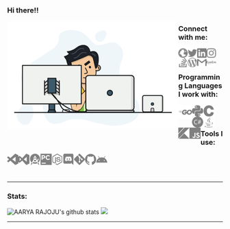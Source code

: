 ### Hi there!! <!--👋-->

<img align="left" title="AARYA RAJOJU" alt="AARYA RAJOJU" width="400" src="./logos/animation.gif" />

<h3>
Connect with me: <br>
  
<a href="https://aaryarajoju.github.io/"><img align="left" title="aaryarajoju.github.io" alt="aaryarajoju.github.io" width="22px" src="./logos/web_globe.svg" /></a>
<a href="https://twitter.com/AaryaRajoju/"><img align="left" title="Twitter - AARYA RAJOJU" alt="Twitter" width="22px" src="./logos/twitter.svg" /></a>
<a href="https://linkedin.com/in/aaryarajoju/"><img align="left" title="LinkedIn - AARYA RAJOJU" alt="LinkedIn" width="22px" src="./logos/linkedin.svg" /></a>
<a href="https://instagram.com/aaryarajoju/"><img align="left" title="Instagram - AARYA RAJOJU" alt="Instagram" width="22px" src="./logos/instagram.svg" /></a>
<a href="https://stackoverflow.com/users/14383957/aaryarajoju/"><img align="left" title="Stack Overflow - AARYA RAJOJU" alt="Stack Overflow" width="22px" src="./logos/stackoverflow.svg" /></a>
<a href="https://aaryarajoju.wordpress.com/"><img align="left" title="Blog - AARYA RAJOJU" alt="Blog" width="22px" src="./logos/wordpress.svg" /></a>
<a href="mailto:code.aarya@gmail.com"><img align="left" title="Mail - AARYA RAJOJU" alt="Mail" width="22px" src="./logos/gmail.svg" /></a>
<a href="https://www.eyeem.com/u/capturedbyarx/"><img align="left" title="EyeEm - AARYA RAJOJU" alt="EyeEm" width="22px" src="./logos/eyeem.svg" /></a>

<br>
<br>
  
Programming Languages I work with: <br>

<img align="left" title="Go" alt="Go" width="32px" src="./logos/go.svg" />
<img align="left" title="python" alt="python" width="26px" src="./logos/python.svg" />
<img align="left" title="C" alt="C" width="26px" src="./logos/c.svg" />
<!--<img align="left" title="C++" alt="C++" width="26px" src="./logos/cplusplus.svg" />-->
<img align="left" title="C#" alt="C#" width="26px" src="./logos/csharp.svg" />
<img align="left" title="Java" alt="Java" width="26px" src="./logos/java.svg" />
<img align="left" title="Kotlin" alt="Kotlin" width="26px" src="./logos/kotlin.svg" />
<!--<img align="left" title="TypeScript" alt="TypeScript" width="26px" src="./logos/typescript.svg" />-->
<img align="left" title="JavaScript" alt="JavaScript" width="26px" src="./logos/javascript.svg" />
<!--<img align="left" title="HTML5" alt="HTML5" width="26px" src="./logos/html5.svg" />
<img align="left" title="CSS3" alt="CSS3" width="26px" src="./logos/css3.svg" />-->
  
<br>
<br>
  
<!--<a href="https://stackshare.io/aaryarajoju/all-tools"><img align="left" title="StackShare - AARYA RAJOJU" alt="StackShare" src="./logos/techstack.svg" /><a/>-->
Tools I use: <br>

<img align="left" title="Visual Studio Code" alt="Visual Studio Code" width="26px" src="./logos/visualstudiocode.svg" />
<img align="left" title="Visual Studio" alt="Visual Studio" width="26px" src="./logos/visualstudio.svg" />
<img align="left" title="JetBrains Android Studio" alt="JetBrains Android Studio" width="26px" src="./logos/androidstudio.svg" />
<img align="left" title="JetBrains PyCharm" alt="JetBrains PyCharm" width="26px" src="./logos/pycharm.svg" />
<img align="left" title="Node.js" alt="Node.js" width="26px" src="./logos/node-dot-js.svg" />
<img align="left" title="Discord" alt="Discord" width="26px" src="./logos/discord.svg" />
<img align="left" title="Git" alt="Git" width="26px" src="./logos/git.svg" />
<img align="left" title="GitHub" alt="GitHub" width="26px" src="./logos/github.svg" />
<img align="left" title="Android" alt="Android" width="26px" src="./logos/android.svg" />
</h3>

<br>
<br>
<br>

---

### Stats:

<!--Credits for the stats: 
https://github.com/anuraghazra/github-readme-stats
-->

<img src="https://github-readme-stats.vercel.app/api?username=aaryarajoju&include_all_commits=true&count_private=true&show_icons=true&theme=radical&hide=contribs" alt="AARYA RAJOJU's github stats" /> <img src="https://github-readme-stats.vercel.app/api/top-langs/?username=aaryarajoju&layout=compact&langs_count=10&theme=radical" lt="AARYA RAJOJU's most used languages" />

---


<!--
Here are some ideas to get you started:
- 🔭 I’m currently working on ...
- 🌱 I’m currently learning ...
- 👯 I’m looking to collaborate on ...
- 🤔 I’m looking for help with ...
- 💬 Ask me about ...
- 📫 How to reach me: ...
- 😄 Pronouns: ...
- ⚡ Fun fact: ...
-->
